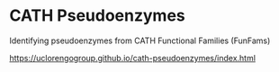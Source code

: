 # CATH Pseudoenzymes

Identifying pseudoenzymes from CATH Functional Families (FunFams) 

https://uclorengogroup.github.io/cath-pseudoenzymes/index.html
